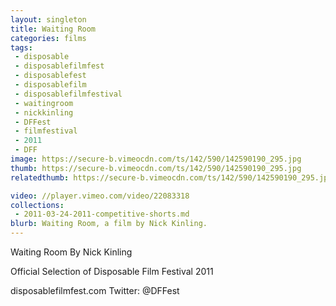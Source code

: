 ```yaml
---
layout: singleton
title: Waiting Room
categories: films
tags:
 - disposable
 - disposablefilmfest
 - disposablefest
 - disposablefilm
 - disposablefilmfestival
 - waitingroom
 - nickkinling
 - DFFest
 - filmfestival
 - 2011
 - DFF
image: https://secure-b.vimeocdn.com/ts/142/590/142590190_295.jpg
thumb: https://secure-b.vimeocdn.com/ts/142/590/142590190_295.jpg
relatedthumb: https://secure-b.vimeocdn.com/ts/142/590/142590190_295.jpg

video: //player.vimeo.com/video/22083318
collections:
 - 2011-03-24-2011-competitive-shorts.md
blurb: Waiting Room, a film by Nick Kinling.
---
```


Waiting Room
By Nick Kinling

Official Selection of Disposable Film Festival 2011

disposablefilmfest.com
Twitter: @DFFest